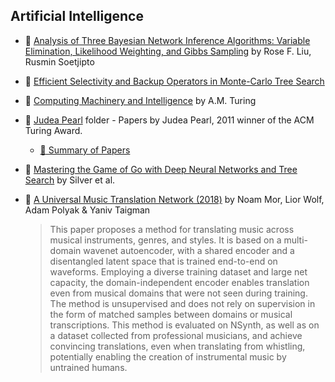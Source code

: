 ## Artificial Intelligence

* 📜 [Analysis of Three Bayesian Network Inference Algorithms: Variable Elimination, Likelihood Weighting, and Gibbs Sampling](3-bayesian-network-inference-algorithm.pdf) by Rose F. Liu, Rusmin Soetjipto

* 📜 [Efficient Selectivity and Backup Operators in Monte-Carlo Tree Search](efficient-selectivity-and-backup-operators-in-monte-carlo-tree-search.pdf)

* 📜 [Computing Machinery and Intelligence](http://www.csee.umbc.edu/courses/471/papers/turing.pdf) by A.M. Turing

* 📜 [Judea Pearl](http://bayes.cs.ucla.edu/jp_home.html) folder - Papers by Judea Pearl, 2011 winner of the ACM Turing Award.
   * [:open_file_folder: Summary of Papers](judea_pearl/)

* 📜 [Mastering the Game of Go with Deep Neural Networks and Tree Search](http://airesearch.com/wp-content/uploads/2016/01/deepmind-mastering-go.pdf) by Silver et al.

* 📜 [A Universal Music Translation Network (2018)](https://arxiv.org/pdf/1805.07848.pdf) by Noam Mor, Lior Wolf, Adam Polyak & Yaniv Taigman
    > This paper proposes a method for translating music across musical instruments, genres, and styles. It is based on a multi-domain wavenet autoencoder, with a shared encoder and a disentangled latent space that is trained end-to-end on waveforms. Employing a diverse training dataset and large net capacity, the domain-independent encoder enables translation even from musical domains that were not seen during training. The method is unsupervised and does not rely on supervision in the form of matched samples between domains or musical transcriptions. This method is evaluated on NSynth, as well as on a dataset collected from professional musicians, and achieve convincing translations, even when translating from whistling, potentially enabling the creation of instrumental music by untrained humans. 
